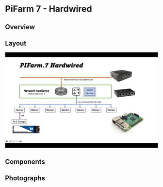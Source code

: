 # PiFarm 7 - Hardwired

## Overview

## Layout

![PiFarm.7 Hardwired](images/PiFarm.7.Hard.png "Title")

## Components

## Photographs

